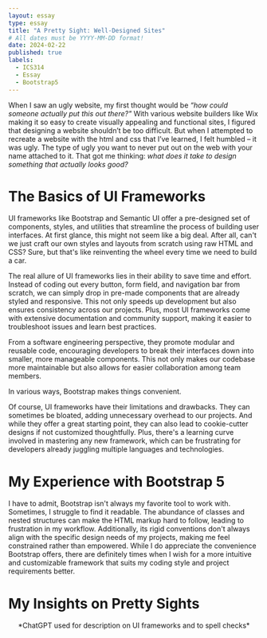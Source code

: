 ```yaml
---
layout: essay
type: essay
title: "A Pretty Sight: Well-Designed Sites"
# All dates must be YYYY-MM-DD format!
date: 2024-02-22
published: true
labels:
  - ICS314
  - Essay
  - Bootstrap5
---
```


When I saw an ugly website, my first thought would be *“how could someone actually put this out there?"* With various website builders like Wix making it so easy to create visually appealing and functional sites, I figured that designing a website shouldn’t be too difficult.  But when I attempted to recreate a website with the html and css that I’ve learned, I felt humbled – it was ugly. The type of ugly you want to never put out on the web with your name attached to it. That got me thinking: *what does it take to design something that actually looks good?*

# The Basics of UI Frameworks

UI frameworks like Bootstrap and Semantic UI offer a pre-designed set of components, styles, and utilities that streamline the process of building user interfaces. At first glance, this might not seem like a big deal. After all, can't we just craft our own styles and layouts from scratch using raw HTML and CSS? Sure, but that's like reinventing the wheel every time we need to build a car.

The real allure of UI frameworks lies in their ability to save time and effort. Instead of coding out every button, form field, and navigation bar from scratch, we can simply drop in pre-made components that are already styled and responsive. This not only speeds up development but also ensures consistency across our projects. Plus, most UI frameworks come with extensive documentation and community support, making it easier to troubleshoot issues and learn best practices.

From a software engineering perspective, they promote modular and reusable code, encouraging developers to break their interfaces down into smaller, more manageable components. This not only makes our codebase more maintainable but also allows for easier collaboration among team members.

In various ways, Bootstrap makes things convenient.

Of course, UI frameworks have their limitations and drawbacks. They can sometimes be bloated, adding unnecessary overhead to our projects. And while they offer a great starting point, they can also lead to cookie-cutter designs if not customized thoughtfully. Plus, there's a learning curve involved in mastering any new framework, which can be frustrating for developers already juggling multiple languages and technologies.

# My Experience with Bootstrap 5

I have to admit, Bootstrap isn't always my favorite tool to work with. Sometimes, I struggle to find it readable. The abundance of classes and nested structures can make the HTML markup hard to follow, leading to frustration in my workflow. Additionally, its rigid conventions don't always align with the specific design needs of my projects, making me feel constrained rather than empowered. While I do appreciate the convenience Bootstrap offers, there are definitely times when I wish for a more intuitive and customizable framework that suits my coding style and project requirements better.

# My Insights on Pretty Sights


<p align=center>*ChatGPT used for description on UI frameworks and to spell checks*</p>

